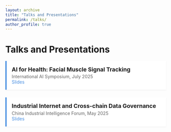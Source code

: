 ```yaml
---
layout: archive
title: "Talks and Presentations"
permalink: /talks/
author_profile: true
---
```


<style>
.talk {
  margin-bottom: 1.5rem;
  padding: 1rem;
  background-color: #fff;
  border-left: 4px solid #4A90E2;
  box-shadow: 0 2px 4px rgba(0,0,0,0.05);
}
.talk-title {
  font-weight: bold;
  font-size: 1.1rem;
}
.talk-meta {
  color: #666;
  margin-top: 0.2rem;
}
a {
  color: #4A90E2;
  text-decoration: none;
}
a:hover {
  text-decoration: underline;
}
</style>

<h1>Talks and Presentations</h1>

<div class="talk">
  <div class="talk-title">AI for Health: Facial Muscle Signal Tracking</div>
  <div class="talk-meta">International AI Symposium, July 2025</div>
  <a href="https://example.com/slide1.pdf" target="_blank">Slides</a>
</div>

<div class="talk">
  <div class="talk-title">Industrial Internet and Cross-chain Data Governance</div>
  <div class="talk-meta">China Industrial Intelligence Forum, May 2025</div>
  <a href="https://example.com/slide2.pdf" target="_blank">Slides</a>
</div>
